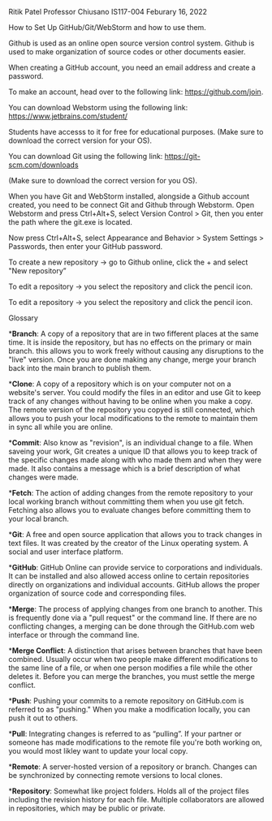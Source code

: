 Ritik Patel 
Professor Chiusano IS117-004
Feburary 16, 2022


How to Set Up GitHub/Git/WebStorm and how to use them.


Github is used as an online open source version control system. Github is used to make organization of source codes or other documents easier.

When creating a GitHub account, you need an email address and create a password.

To make an account, head over to the following link:
https://github.com/join.

You can download Webstorm using the following link:
https://www.jetbrains.com/student/ 

Students have accesss to it for free for educational purposes.
(Make sure to download the correct version for your OS).

You can download Git using the following link: 
https://git-scm.com/downloads 

(Make sure to download the correct version for you OS).

When you have Git and WebStorm installed, alongside a Github account created, you need to be connect Git and Github through Webstorm.
Open Webstorm and press Ctrl+Alt+S, select Version Control > Git, then you enter the path where the git.exe is located.

Now press Ctrl+Alt+S, select Appearance and Behavior > System Settings > Passwords, then enter your GitHub password.

To create a new repository -> go to Github online, click the + and select "New repository”

To edit a repository -> you select the repository and click the pencil icon.

To edit a repository -> you select the repository and click the pencil icon.


Glossary


*__Branch__: A copy of a repository that are in two fifferent places at the same time. It is inside the repository, but has no effects on the primary or main branch. this allows you to work freely without causing any disruptions to the "live" version. Once you are done making any change, merge your branch back into the main branch to publish them.

*__Clone__: A copy of a repository which is on your computer not on a website's server. You could modify the files in an editor and use Git to keep track of any changes without having to be online when you make a copy. The remote version of the repository you copyed is still connected, which allows you to push your local modifications to the remote to maintain them in sync all while you are online.

*__Commit__: Also know as "revision", is an individual change to a file. When saveing your work, Git creates a unique ID that allows you to keep track of the specific changes made along with who made them and when they were made. It also contains a message which is a brief description of what changes were made.

*__Fetch__: The action of adding changes from the remote repository to your local working branch without committing them when you use git fetch. Fetching also allows you to evaluate changes before committing them to your local branch.

*__Git__: A free and open source application that allows you to track changes in text files. It was created by the creator of the Linux operating system. A social and user interface platform.

*__GitHub__: GitHub Online can provide service to corporations and individuals. It can be installed and also allowed access online to certain repositories directly on organizations and individual accounts. GitHub allows the proper organization of source code and corresponding files.

*__Merge__: The process of applying changes from one branch to another. This is frequently done via a "pull request" or the command line. If there are no conflicting changes, a merging can be done through the GitHub.com web interface or through the command line.

*__Merge Conflict__: A distinction that arises between branches that have been combined. Usually occur when two people make different modifications to the same line of a file, or when one person modifies a file while the other deletes it. Before you can merge the branches, you must settle the merge conflict.

*__Push__: Pushing your commits to a remote repository on GitHub.com is referred to as "pushing." When you make a modification locally, you can push it out to others.

*__Pull__: Integrating changes is referred to as “pulling”. If your partner or someone has made modifications to the remote file you're both working on, you would most likley want to update your local copy.

*__Remote__: A server-hosted version of a repository or branch. Changes can be synchronized by connecting remote versions to local clones.

*__Repository__: Somewhat like project folders. Holds all of the project files including the revision history for each file. Multiple collaborators are allowed in repositories, which may be public or private.